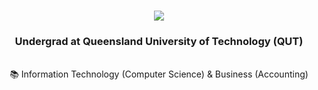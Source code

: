 <h1  align="center">
  <img src="https://readme-typing-svg.demolab.com/?font=Fira+Code&weight=600&size=35&duration=4000&pause=1000&color=90D74F&width=300&height=70&lines=Hi+There!+👋+;I'm+Bailey!" />
<!--   Hi there! 👋 I'm Bailey King -->
</h1>

<h3 align="center"> Undergrad at  Queensland University of Technology (QUT)</h3>

<br/>

<div align="center">
   📚 Information Technology (Computer Science) & Business (Accounting)
</div>


<!--
**KingKong74/KingKong74** is a ✨ _special_ ✨ repository because its `README.md` (this file) appears on your GitHub profile.

Here are some ideas to get you started:

- 🔭 I’m currently working on ...
- 🌱 I’m currently learning ...
- 👯 I’m looking to collaborate on ...
- 🤔 I’m looking for help with ...
- 💬 Ask me about ...
- 📫 How to reach me: ...
- 😄 Pronouns: ...
- ⚡ Fun fact: ...
-->
